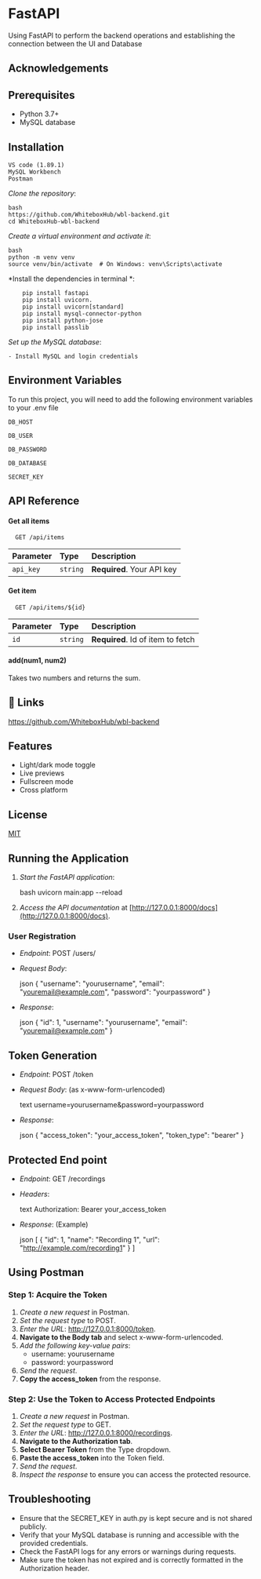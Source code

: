 
# FastAPI

Using FastAPI to perform the backend operations and establishing the connection between the UI and Database



## Acknowledgements

## Prerequisites

- Python 3.7+
- MySQL database


## Installation

```
VS code (1.89.1)
MySQL Workbench
Postman
```


*Clone the repository*:

    bash
    https://github.com/WhiteboxHub/wbl-backend.git
    cd WhiteboxHub-wbl-backend
    

*Create a virtual environment and activate it*:

    bash
    python -m venv venv
    source venv/bin/activate  # On Windows: venv\Scripts\activate
    

*Install the dependencies  in terminal
*:

```
    pip install fastapi
    pip install uvicorn.
    pip install uvicorn[standard]
    pip install mysql-connector-python
    pip install python-jose
    pip install passlib 
```
*Set up the MySQL database*:

    - Install MySQL and login credentials
    


## Environment Variables

To run this project, you will need to add the following environment variables to your .env file

`DB_HOST`

`DB_USER`

`DB_PASSWORD`

`DB_DATABASE`

`SECRET_KEY`


## API Reference

#### Get all items

```http
  GET /api/items
```

| Parameter | Type     | Description                |
| :-------- | :------- | :------------------------- |
| `api_key` | `string` | **Required**. Your API key |

#### Get item

```http
  GET /api/items/${id}
```

| Parameter | Type     | Description                       |
| :-------- | :------- | :-------------------------------- |
| `id`      | `string` | **Required**. Id of item to fetch |

#### add(num1, num2)

Takes two numbers and returns the sum.



## 🔗 Links
https://github.com/WhiteboxHub/wbl-backend

## Features

- Light/dark mode toggle
- Live previews
- Fullscreen mode
- Cross platform


## License

[MIT](https://choosealicense.com/licenses/mit/)


## Running the Application


1. *Start the FastAPI application*:

    bash
    uvicorn main:app --reload

    
2. *Access the API documentation* at [http://127.0.0.1:8000/docs](http://127.0.0.1:8000/docs).
### User Registration

- *Endpoint*: POST /users/
- *Request Body*:

    json
    {
        "username": "yourusername",
        "email": "youremail@example.com",
        "password": "yourpassword"
    }
    

- *Response*:

    json
    {
        "id": 1,
        "username": "yourusername",
        "email": "youremail@example.com"
    }
    



## Token Generation


- *Endpoint*: POST /token
- *Request Body*: (as x-www-form-urlencoded)

    text
    username=yourusername&password=yourpassword
    

- *Response*:

    json
    {
        "access_token": "your_access_token",
        "token_type": "bearer"
    }
    

## Protected End point

- *Endpoint*: GET /recordings
- *Headers*:

    text
    Authorization: Bearer your_access_token
    

- *Response*: (Example)

    json
    [
        {
            "id": 1,
            "name": "Recording 1",
            "url": "http://example.com/recording1"
        }
    ]
    

## Using Postman


### Step 1: Acquire the Token

1. *Create a new request* in Postman.
2. *Set the request type* to POST.
3. *Enter the URL*: http://127.0.0.1:8000/token.
4. **Navigate to the Body tab** and select x-www-form-urlencoded.
5. *Add the following key-value pairs*:
    - username: yourusername
    - password: yourpassword
6. *Send the request*.
7. **Copy the access_token** from the response.

### Step 2: Use the Token to Access Protected Endpoints

1. *Create a new request* in Postman.
2. *Set the request type* to GET.
3. *Enter the URL*: http://127.0.0.1:8000/recordings.
4. **Navigate to the Authorization tab**.
5. **Select Bearer Token** from the Type dropdown.
6. **Paste the access_token** into the Token field.
7. *Send the request*.
8. *Inspect the response* to ensure you can access the protected resource.

## Troubleshooting

- Ensure that the SECRET_KEY in auth.py is kept secure and is not shared publicly.
- Verify that your MySQL database is running and accessible with the provided credentials.
- Check the FastAPI logs for any errors or warnings during requests.
- Make sure the token has not expired and is correctly formatted in the Authorization header.
